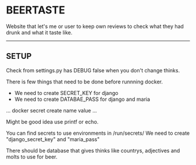 # BEERTASTE
Website that let's me or user to keep own reviews to check what they had drunk and what it taste like.

---

## SETUP
Check from settings.py has DEBUG false when you don't change thinks.

There is few things that need to be done before runnning docker.
-	We need to create SECRET_KEY for django
-	We need to create DATABAE_PASS for django and maria

...
docker secret create name value
...

Might be good idea use printf or echo.

You can find secrets to use environments in /run/secrets/
We need to create "django_secret_key" and "maria_pass"

There should be database that gives thinks like countrys, adjectives and molts to use for beer.
